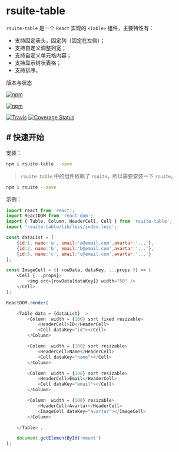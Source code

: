 # rsuite-table

`rsuite-table` 是一个 `React` 实现的 `<Table>` 组件，主要特性有：

- 支持固定表头，固定列（固定在左侧）；
- 支持自定义调整列宽；
- 支持自定义单元格内容；
- 支持显示树状表格；
- 支持排序。

版本与状态

[![npm][npm-badge]][npm]

[![npm][npm-beta-badge]][npm-beta]

[![Travis][build-badge]][build] [![Coverage Status][coverage-badge]][coverage]

## # 快速开始

安装：

```sh
npm i rsuite-table --save
```

> `rsuite-table` 中的组件依赖了 `rsuite`，所以需要安装一下 `rsuite`。

```sh
npm i rsuite --save
```

示例：

```js
import react from 'react';
import ReactDOM from 'react-dom';
import { Table, Column, HeaderCell, Cell } from 'rsuite-table';
import 'rsuite-table/lib/less/index.less';

const dataList = [
    {id:1, name:'a', email:'a@email.com',avartar:'...'},
    {id:2, name:'b', email:'b@email.com',avartar:'...'},
    {id:3, name:'c', email:'c@email.com',avartar:'...'}
];

const ImageCell = ({ rowData, dataKey, ...props }) => (
    <Cell {...props}>
        <img src={rowData[dataKey]} width="50" />
    </Cell>
);

ReactDOM.render(

    <Table data = {dataList}  >
        <Column  width = {100} sort fixed resizable>
            <HeaderCell>ID</HeaderCell>
            <Cell dataKey="id"></Cell>
        </Column>

        <Column  width = {100} sort resizable>
            <HeaderCell>Name</HeaderCell>
            <Cell dataKey="name"></Cell>
        </Column>

        <Column  width = {100} sort resizable>
            <HeaderCell>Email</HeaderCell>
            <Cell dataKey="email"></Cell>
        </Column>

        <Column  width = {100} resizable>
            <HeaderCell>Avartar</HeaderCell>
            <ImageCell dataKey="avartar"></ImageCell>
        </Column>

    </Table> ,

    document.getElementById('mount')
);
```


[npm-badge]: https://img.shields.io/npm/v/rsuite-table.svg
[npm]: https://www.npmjs.com/package/rsuite-table


[npm-beta-badge]: https://img.shields.io/npm/v/rsuite-table/beta.svg
[npm-beta]: https://www.npmjs.com/package/rsuite-table


[build-badge]: https://travis-ci.org/rsuite/rsuite-table.svg
[build]: https://travis-ci.org/rsuite/rsuite-table

[coverage-badge]: https://coveralls.io/repos/github/rsuite/rsuite-table/badge.svg
[coverage]: https://coveralls.io/github/rsuite/rsuite-table


